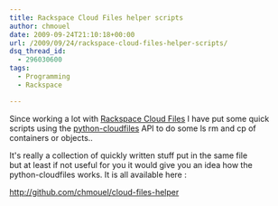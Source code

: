 ```yaml
---
title: Rackspace Cloud Files helper scripts
author: chmouel
date: 2009-09-24T21:10:18+00:00
url: /2009/09/24/rackspace-cloud-files-helper-scripts/
dsq_thread_id:
  - 296030600
tags:
  - Programming
  - Rackspace

---
```

<p style="text-align: left;">
  Since working a lot with <a href="http://www.rackspacecloud.com/cloud_hosting_products/files">Rackspace Cloud Files</a> I have put some quick<br /> scripts using the <a href="http://github.com/rackspace/python-cloudfiles">python-cloudfiles</a> API to do some ls rm and cp of containers or objects..
</p>

It's really a collection of quickly written stuff put in the same file  
but at least if not useful for you it would give you an idea how the  
python-cloudfiles works. It is all available here :

<http://github.com/chmouel/cloud-files-helper>
